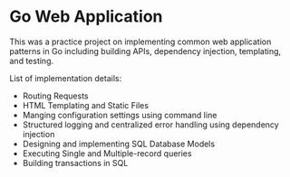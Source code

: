 # Go Web Application

This was a practice project on implementing common web application patterns in Go including building APIs,
dependency injection, templating, and testing.

List of implementation details:

- Routing Requests
- HTML Templating and Static Files
- Manging configuration settings using command line
- Structured logging and centralized error handling using dependency injection
- Designing and implementing SQL Database Models
- Executing Single and Multiple-record queries 
- Building transactions in SQL